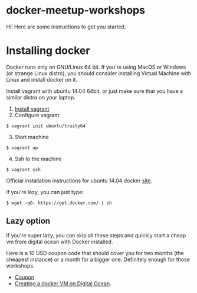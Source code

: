 # docker-meetup-workshops

Hi! Here are some instructions to get you started.


# Installing docker

Docker runs only on GNU/Linux 64 bit. If you're using MacOS or Windows (or strange Linux distro), you should consider installing Virtual Machine with Linux and install docker on it.

Install vagrant with ubuntu 14.04 64bit, or just make sure that you have a similar distro on your laptop.

1. [Install vagrant](http://www.vagrantup.com/downloads)
2. Configure vagrant:
  ```
  $ vagrant init ubuntu/trusty64
  ```
3. Start machine
  ```
  $ vagrant up
  ```
4. Ssh to the machine
  ```
  $ vagrant ssh
  ```

Official installation instructions for ubuntu 14.04 docker [site](https://docs.docker.com/installation/ubuntulinux/).

If you're lazy, you can just type:

```
$ wget -qO- https://get.docker.com/ | sh
```

## Lazy option

If you're super lazy, you can skip all those steps and quickly start a cheap vm from digital ocean with Docker installed.

Here is a 10 USD coupon code that should cover you for two months (the cheapest instance) or a month for a bigger one. Definitely enough for those workshops.

- [Coupon](https://www.digitalocean.com/?refcode=a039cd29dcba)
- [Creating a docker VM on Digital Ocean](https://www.digitalocean.com/features/one-click-apps/docker/).
